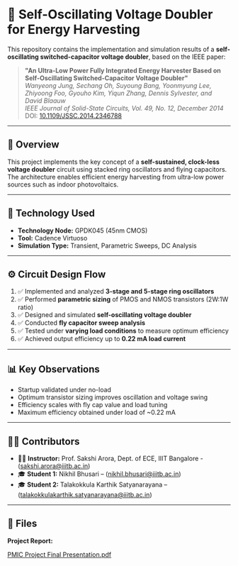 # 🔋 Self-Oscillating Voltage Doubler for Energy Harvesting

This repository contains the implementation and simulation results of a **self-oscillating switched-capacitor voltage doubler**, based on the IEEE paper:

> **"An Ultra-Low Power Fully Integrated Energy Harvester Based on Self-Oscillating Switched-Capacitor Voltage Doubler"**  
> _Wanyeong Jung, Sechang Oh, Suyoung Bang, Yoonmyung Lee, Zhiyoong Foo, Gyouho Kim, Yiqun Zhang, Dennis Sylvester, and David Blaauw_  
> _IEEE Journal of Solid-State Circuits, Vol. 49, No. 12, December 2014_  
> DOI: [10.1109/JSSC.2014.2346788](https://doi.org/10.1109/JSSC.2014.2346788)

---

## 🧠 Overview

This project implements the key concept of a **self-sustained, clock-less voltage doubler** circuit using stacked ring oscillators and flying capacitors. The architecture enables efficient energy harvesting from ultra-low power sources such as indoor photovoltaics.

---

## 🔧 Technology Used

- **Technology Node:** GPDK045 (45nm CMOS)
- **Tool:** Cadence Virtuoso
- **Simulation Type:** Transient, Parametric Sweeps, DC Analysis

---

## ⚙️ Circuit Design Flow

1. ✅ Implemented and analyzed **3-stage and 5-stage ring oscillators**
2. ✅ Performed **parametric sizing** of PMOS and NMOS transistors (2W:1W ratio)
3. ✅ Designed and simulated **self-oscillating voltage doubler**
4. ✅ Conducted **fly capacitor sweep analysis**
5. ✅ Tested under **varying load conditions** to measure optimum efficiency
6. ✅ Achieved output efficiency up to **0.22 mA load current**

---

## 📊 Key Observations

- Startup validated under no-load
- Optimum transistor sizing improves oscillation and voltage swing
- Efficiency scales with fly cap value and load tuning
- Maximum efficiency obtained under load of ~0.22 mA

---

## 👨‍🔬 Contributors

- 👨‍🏫 **Instructor:** Prof. Sakshi Arora, Dept. of ECE, IIIT Bangalore - (sakshi.arora@iiitb.ac.in)
- 🎓 **Student 1:** Nikhil Bhusari – (nikhil.bhusari@iiitb.ac.in)  
- 🎓 **Student 2:** Talakokkula Karthik Satyanarayana – (talakokkulakarthik.satyanarayana@iiitb.ac.in)


---

## 📁 Files

**Project Report:**

[PMIC Project Final Presentation.pdf](https://github.com/user-attachments/files/20206251/PMIC.Project.Final.Presentation.pdf)
